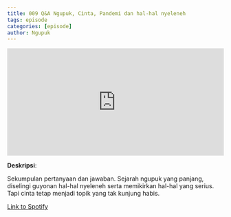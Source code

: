 ```yaml
---
title: 009 Q&A Ngupuk, Cinta, Pandemi dan hal-hal nyeleneh
tags: episode
categories: [episode]
author: Ngupuk
---
```


<iframe src="https://open.spotify.com/embed/episode/7AJ7zjCLiGhwBLy4ptLXlj?si=GQidr5txT16HCHURFnANzQ" width="100%" height="250" frameborder="0" allowtransparency="true" allow="encrypted-media"></iframe>

**Deskripsi**:

Sekumpulan pertanyaan dan jawaban.
Sejarah ngupuk yang panjang, diselingi guyonan hal-hal nyeleneh serta memikirkan hal-hal yang serius.
Tapi cinta tetap menjadi topik yang tak kunjung habis.

[Link to Spotify](https://open.spotify.com/episode/7AJ7zjCLiGhwBLy4ptLXlj?si=GQidr5txT16HCHURFnANzQ)

